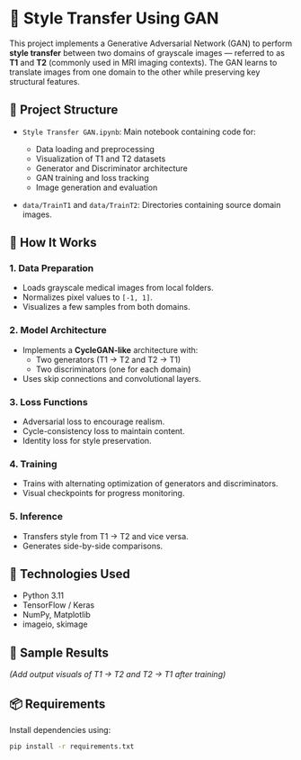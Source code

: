 # 🧠 Style Transfer Using GAN

This project implements a Generative Adversarial Network (GAN) to perform **style transfer** between two domains of grayscale images — referred to as **T1** and **T2** (commonly used in MRI imaging contexts). The GAN learns to translate images from one domain to the other while preserving key structural features.

## 📁 Project Structure

- `Style Transfer GAN.ipynb`: Main notebook containing code for:
  - Data loading and preprocessing
  - Visualization of T1 and T2 datasets
  - Generator and Discriminator architecture
  - GAN training and loss tracking
  - Image generation and evaluation

- `data/TrainT1` and `data/TrainT2`: Directories containing source domain images.

## 🚀 How It Works

### 1. Data Preparation
- Loads grayscale medical images from local folders.
- Normalizes pixel values to `[-1, 1]`.
- Visualizes a few samples from both domains.

### 2. Model Architecture
- Implements a **CycleGAN-like** architecture with:
  - Two generators (T1 → T2 and T2 → T1)
  - Two discriminators (one for each domain)
- Uses skip connections and convolutional layers.

### 3. Loss Functions
- Adversarial loss to encourage realism.
- Cycle-consistency loss to maintain content.
- Identity loss for style preservation.

### 4. Training
- Trains with alternating optimization of generators and discriminators.
- Visual checkpoints for progress monitoring.

### 5. Inference
- Transfers style from T1 → T2 and vice versa.
- Generates side-by-side comparisons.

## 🧰 Technologies Used

- Python 3.11
- TensorFlow / Keras
- NumPy, Matplotlib
- imageio, skimage

## 📸 Sample Results

*(Add output visuals of T1 → T2 and T2 → T1 after training)*

## 📦 Requirements

Install dependencies using:
```bash
pip install -r requirements.txt

